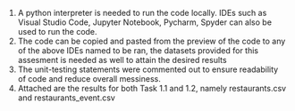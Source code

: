 1. A python interpreter is needed to run the code locally. IDEs such as Visual Studio Code, Jupyter Notebook, Pycharm, Spyder can also be used to run the code.
2. The code can be copied and pasted from the preview of the code to any of the above IDEs named to be ran, the datasets provided for this assesment is needed as well to attain the desired results
3. The unit-testing statements were commented out to ensure readability of code and reduce overall messiness.
4. Attached are the results for both Task 1.1 and 1.2, namely restaurants.csv and restaurants_event.csv

